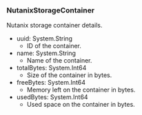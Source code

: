 ### NutanixStorageContainer
Nutanix storage container details.

- uuid: System.String
  - ID of the container.
- name: System.String
  - Name of the container.
- totalBytes: System.Int64
  - Size of the container in bytes.
- freeBytes: System.Int64
  - Memory left on the container in bytes.
- usedBytes: System.Int64
  - Used space on the container in bytes.
